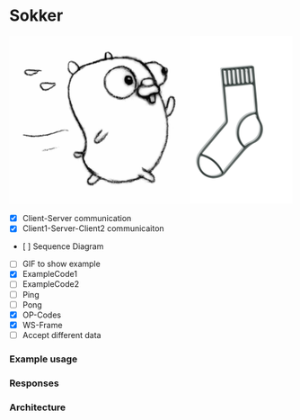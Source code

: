 # Sokker
![Alt text](/logo/sokker2.jpg?raw=true "Optional Title")


- [X] Client-Server communication
- [X] Client1-Server-Client2 communicaiton
- [ ] Sequence Diagram
- [ ] GIF to show example
- [X] ExampleCode1
- [ ] ExampleCode2
- [ ] Ping
- [ ] Pong
- [X] OP-Codes
- [X] WS-Frame
- [ ] Accept different data

### Example usage

### Responses

### Architecture
